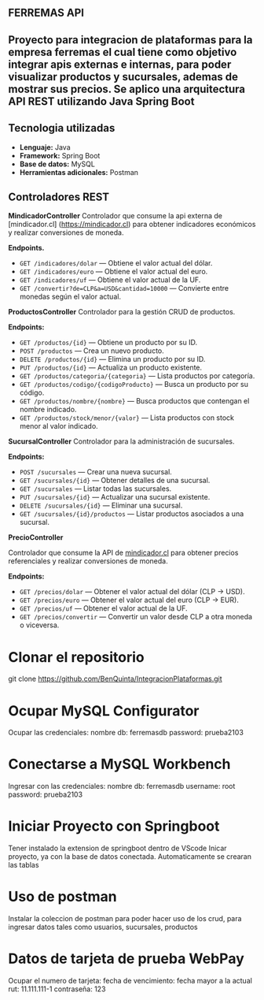 ## FERREMAS API
Proyecto para integracion de plataformas para la empresa ferremas el cual tiene como objetivo integrar apis externas e internas, para poder visualizar productos y sucursales, ademas de mostrar sus precios. Se aplico una arquitectura API REST utilizando Java Spring Boot
---
## Tecnologia utilizadas
- **Lenguaje:** Java  
- **Framework:** Spring Boot  
- **Base de datos:** MySQL  
- **Herramientas adicionales:** Postman
## Controladores REST
**MindicadorController**
Controlador que consume la api externa de [mindicador.cl] (https://mindicador.cl) para obtener indicadores económicos y realizar conversiones de moneda.

**Endpoints.**
  - `GET /indicadores/dolar` — Obtiene el valor actual del dólar.
  - `GET /indicadores/euro` — Obtiene el valor actual del euro.
  - `GET /indicadores/uf` — Obtiene el valor actual de la UF.
  - `GET /convertir?de=CLP&a=USD&cantidad=10000` — Convierte entre monedas según el valor actual.

**ProductosController**
Controlador para la gestión CRUD de productos.

**Endpoints:**

- `GET /productos/{id}` — Obtiene un producto por su ID.
- `POST /productos` — Crea un nuevo producto.
- `DELETE /productos/{id}` — Elimina un producto por su ID.
- `PUT /productos/{id}` — Actualiza un producto existente.
- `GET /productos/categoria/{categoria}` — Lista productos por categoría.
- `GET /productos/codigo/{codigoProducto}` — Busca un producto por su código.
- `GET /productos/nombre/{nombre}` — Busca productos que contengan el nombre indicado.
- `GET /productos/stock/menor/{valor}` — Lista productos con stock menor al valor indicado.

**SucursalController**
Controlador para la administración de sucursales.

**Endpoints:**

- `POST /sucursales` — Crear una nueva sucursal.  
- `GET /sucursales/{id}` — Obtener detalles de una sucursal.  
- `GET /sucursales` — Listar todas las sucursales.  
- `PUT /sucursales/{id}` — Actualizar una sucursal existente.  
- `DELETE /sucursales/{id}` — Eliminar una sucursal.  
- `GET /sucursales/{id}/productos` — Listar productos asociados a una sucursal.

**PrecioController**

Controlador que consume la API de [mindicador.cl](https://mindicador.cl) para obtener precios referenciales y realizar conversiones de moneda.

**Endpoints:**

- `GET /precios/dolar` — Obtener el valor actual del dólar (CLP → USD).  
- `GET /precios/euro` — Obtener el valor actual del euro (CLP → EUR).  
- `GET /precios/uf` — Obtener el valor actual de la UF.  
- `GET /precios/convertir` — Convertir un valor desde CLP a otra moneda o viceversa.

# Clonar el repositorio
git clone https://github.com/BenQuinta/IntegracionPlataformas.git

# Ocupar MySQL Configurator
Ocupar las credenciales:
nombre db: ferremasdb 
password: prueba2103

# Conectarse a MySQL Workbench
Ingresar con las credenciales:
nombre db: ferremasdb 
username: root
password: prueba2103

# Iniciar Proyecto con Springboot
Tener instalado la extension de springboot dentro de VScode
Inicar proyecto, ya con la base de datos conectada.
Automaticamente se crearan las tablas

# Uso de postman
Instalar la coleccion de postman para poder hacer uso de los crud, para ingresar datos tales como usuarios, sucursales, productos

# Datos de tarjeta de prueba WebPay
Ocupar el numero de tarjeta:
fecha de vencimiento: fecha mayor a la actual
rut: 11.111.111-1
contraseña: 123

